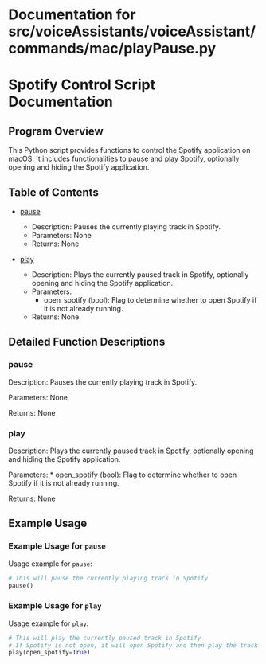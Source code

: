 # Documentation for src/voiceAssistants/voiceAssistant/commands/mac/playPause.py

# Spotify Control Script Documentation

## Program Overview

This Python script provides functions to control the Spotify application on macOS. It includes functionalities to pause and play Spotify, optionally opening and hiding the Spotify application.

## Table of Contents

- [pause](#pause)
  - Description: Pauses the currently playing track in Spotify.
  - Parameters: None
  - Returns: None

- [play](#play)
  - Description: Plays the currently paused track in Spotify, optionally opening and hiding the Spotify application.
  - Parameters:
    - open_spotify (bool): Flag to determine whether to open Spotify if it is not already running.
  - Returns: None

## Detailed Function Descriptions

### pause

Description: Pauses the currently playing track in Spotify.

Parameters: None

Returns: None

### play

Description: Plays the currently paused track in Spotify, optionally opening and hiding the Spotify application.

Parameters:
    *   open_spotify (bool): Flag to determine whether to open Spotify if it is not already running.

Returns: None

## Example Usage

### Example Usage for `pause`

Usage example for `pause`:

```python
# This will pause the currently playing track in Spotify
pause()
```

### Example Usage for `play`

Usage example for `play`:

```python
# This will play the currently paused track in Spotify
# If Spotify is not open, it will open Spotify and then play the track
play(open_spotify=True)
```